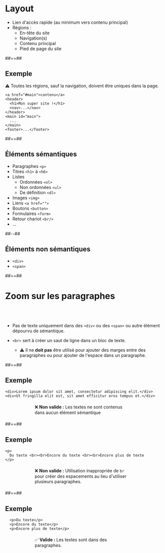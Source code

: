 <!-- .slide: class="width-code" -->

# Layout

- Lien d'accès rapide (au minimum vers contenu principal)
- Régions :
  - En-tête du site
  - Navigation(s)
  - Contenu principal
  - Pied de page du site

##==##


## Exemple

<!-- .slide: class="width-code" -->

⚠ Toutes les régions, sauf la navigation, doivent être uniques dans la page.

```
<a href="#main">contenu</a>
<header>
  <h1>Mon super site !</h1>
  <nav>...</nav>
</header>
<main id="main">
  ...
</main>
<footer>...</footer>
```

##==##

<!-- .slide: class="two-column" -->

## Éléments sémantiques

- Paragraphes `<p>`
- Titres `<h1>` à `<h6>`
- Listes
  - Ordonnées `<ol>`
  - Non ordonnées `<ul>`
  - De définition `<dl>`
- Images `<img>`
- Liens `<a href="">`
- Boutons `<button>`
- Formulaires `<form>`
- Retour chariot `<br/>`
- ...

##--##

## Éléments non sémantiques

- `<div>`
- `<span>`

##==##

<!-- .slide: class="width-code" -->

<h1 style="margin-bottom: 70px;">Zoom sur les paragraphes</h1>

- Pas de texte uniquement dans des `<div>` ou des `<span>` ou autre élément dépourvu de sémantique.

- `<br>` sert à créer un saut de ligne dans un bloc de texte.
  - ⚠ Il ne **doit pas** être utilisé pour ajouter des marges entre des paragraphes ou pour ajouter de l'espace dans un paragraphe.



##==##


## Exemple

<!-- .slide: class="width-code" -->

```
<div>Lorem ipsum dolor sit amet, consectetur adipiscing elit.</div>
<div>Ut fringilla elit est, sit amet efficitur eros tempus et.</div>
```

<p style="margin: 20px 96px">❌ <strong>Non valide :</strong> Les textes ne sont contenus dans aucun élément sémantique</p>

##==##


## Exemple

<!-- .slide: class="width-code" -->

```
<p>
  Du texte <br><br>Encore du texte <br><br>Encore plus de texte
</p>
```

<p style="margin: 20px 96px">
❌ <strong>Non valide :</strong> Utilisation inappropriée de <code>br</code> pour créer des espacements au lieu d'utiliser plusieurs paragraphes.
</p>


##==##


## Exemple

<!-- .slide: class="width-code" -->

```
  <p>Du texte</p>
  <p>Encore du texte</p>
  <p>Encore plus de texte</p>
```
<p style="margin: 20px 96px">
✅ <strong>Valide :</strong>  Les textes sont dans des paragraphes.
</p>
